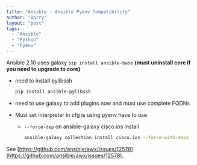 ```yaml
---
title: "Ansible - Ansible Pyenv Compatibility"
author: "Barry"
layout: "post"
tags:
  - "Ansible"
  - "Python"
  - "Pyenv"
---
```


Ansible 2.10 uses galaxy
`pip install ansible-base`
**(must uninstall core if you need to upgrade to core)**

* need to install pylibssh

  ```bash
  pip install ansible-pylibssh
  ```

* need to use galaxy to add plugins now and must use complete FQDNs
* Must set interpreter in cfg is using pyenv have to use
  * `--force-dep` on ansible-galaxy cisco.ios install

    ```bash
    ansible-galaxy collection install cisco.ios --force-with-deps
    ```

See [https://github.com/ansible/awx/issues/12578](https://github.com/ansible/awx/issues/12578).
